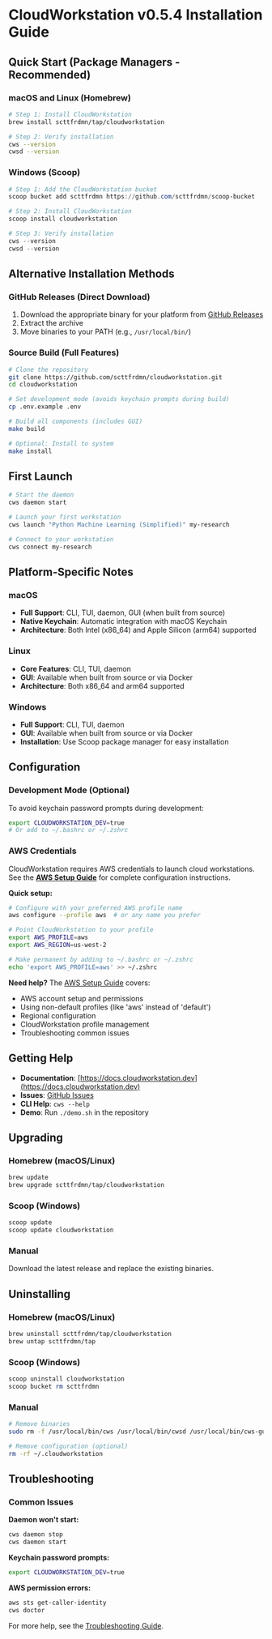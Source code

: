 # CloudWorkstation v0.5.4 Installation Guide

## Quick Start (Package Managers - Recommended)

### macOS and Linux (Homebrew)
```bash
# Step 1: Install CloudWorkstation
brew install scttfrdmn/tap/cloudworkstation

# Step 2: Verify installation
cws --version
cwsd --version
```

### Windows (Scoop)
```powershell
# Step 1: Add the CloudWorkstation bucket
scoop bucket add scttfrdmn https://github.com/scttfrdmn/scoop-bucket

# Step 2: Install CloudWorkstation
scoop install cloudworkstation

# Step 3: Verify installation
cws --version
cwsd --version
```

## Alternative Installation Methods

### GitHub Releases (Direct Download)
1. Download the appropriate binary for your platform from [GitHub Releases](https://github.com/scttfrdmn/cloudworkstation/releases)
2. Extract the archive
3. Move binaries to your PATH (e.g., `/usr/local/bin/`)

### Source Build (Full Features)
```bash
# Clone the repository
git clone https://github.com/scttfrdmn/cloudworkstation.git
cd cloudworkstation

# Set development mode (avoids keychain prompts during build)
cp .env.example .env

# Build all components (includes GUI)
make build

# Optional: Install to system
make install
```

## First Launch

```bash
# Start the daemon
cws daemon start

# Launch your first workstation
cws launch "Python Machine Learning (Simplified)" my-research

# Connect to your workstation
cws connect my-research
```

## Platform-Specific Notes

### macOS
- **Full Support**: CLI, TUI, daemon, GUI (when built from source)
- **Native Keychain**: Automatic integration with macOS Keychain
- **Architecture**: Both Intel (x86_64) and Apple Silicon (arm64) supported

### Linux
- **Core Features**: CLI, TUI, daemon
- **GUI**: Available when built from source or via Docker
- **Architecture**: Both x86_64 and arm64 supported

### Windows
- **Full Support**: CLI, TUI, daemon
- **GUI**: Available when built from source or via Docker
- **Installation**: Use Scoop package manager for easy installation

## Configuration

### Development Mode (Optional)
To avoid keychain password prompts during development:
```bash
export CLOUDWORKSTATION_DEV=true
# Or add to ~/.bashrc or ~/.zshrc
```

### AWS Credentials

CloudWorkstation requires AWS credentials to launch cloud workstations. See the **[AWS Setup Guide](AWS_SETUP_GUIDE.md)** for complete configuration instructions.

**Quick setup:**
```bash
# Configure with your preferred AWS profile name
aws configure --profile aws  # or any name you prefer

# Point CloudWorkstation to your profile
export AWS_PROFILE=aws
export AWS_REGION=us-west-2

# Make permanent by adding to ~/.bashrc or ~/.zshrc
echo 'export AWS_PROFILE=aws' >> ~/.zshrc
```

**Need help?** The [AWS Setup Guide](AWS_SETUP_GUIDE.md) covers:
- AWS account setup and permissions
- Using non-default profiles (like 'aws' instead of 'default')
- Regional configuration
- CloudWorkstation profile management
- Troubleshooting common issues

## Getting Help

- **Documentation**: [https://docs.cloudworkstation.dev](https://docs.cloudworkstation.dev)
- **Issues**: [GitHub Issues](https://github.com/scttfrdmn/cloudworkstation/issues)
- **CLI Help**: `cws --help`
- **Demo**: Run `./demo.sh` in the repository

## Upgrading

### Homebrew (macOS/Linux)
```bash
brew update
brew upgrade scttfrdmn/tap/cloudworkstation
```

### Scoop (Windows)
```powershell
scoop update
scoop update cloudworkstation
```

### Manual
Download the latest release and replace the existing binaries.

## Uninstalling

### Homebrew (macOS/Linux)
```bash
brew uninstall scttfrdmn/tap/cloudworkstation
brew untap scttfrdmn/tap
```

### Scoop (Windows)
```powershell
scoop uninstall cloudworkstation
scoop bucket rm scttfrdmn
```

### Manual
```bash
# Remove binaries
sudo rm -f /usr/local/bin/cws /usr/local/bin/cwsd /usr/local/bin/cws-gui

# Remove configuration (optional)
rm -rf ~/.cloudworkstation
```

## Troubleshooting

### Common Issues

**Daemon won't start:**
```bash
cws daemon stop
cws daemon start
```

**Keychain password prompts:**
```bash
export CLOUDWORKSTATION_DEV=true
```

**AWS permission errors:**
```bash
aws sts get-caller-identity
cws doctor
```

For more help, see the [Troubleshooting Guide](https://github.com/scttfrdmn/cloudworkstation/blob/main/TROUBLESHOOTING.md).